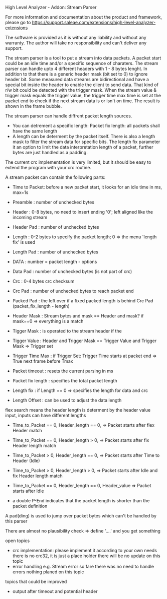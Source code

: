 High Level Analyzer - Addon: Stream Parser

For more information and documentation about the product and framework, please go to
https://support.saleae.com/extensions/high-level-analyzer-extensions

The software is provided as it is without any liability and without any warranty.
The author will take no responsibility and can't deliver any support.

The stream parser is a tool to put a stream into data packets. A packet start could be an idle time and/or a specific sequence of charaters. The stream parser can handle upto 4 different headers with 1 - 8 bytes lenght. In addition to that there is a generic header mask (bit set to 0) to ignore header bit. Some measured data streams are bidirectional and have a special bit inside the header to enable the client to send data. That kind of r/w bit could be detected with the trigger mask. When the stream value & trigger mask equals the trigger value, the trigger time max time is set at the packet end to check if the next stream data is or isn't on time. The result is shown in the frame bubble.

The stream parser can handle diffrent packet length sources. 
- You can detrement a specific length: Packet fix length: all packets shall have the same length
- A length can be determent by the packet itself. There is also a length mask to filter the stream data for specific bits.
The length fix parameter it an option to limit the data interpretation length of a packet, further bytes are just handled as a padding.

The current crc implementation is very limited, but it should be easy to extend the program with your crc routine. 

A stream packet can contain the following parts:
- Time to Packet: before a new packet start, it looks for an idle time in ms, max=1s
- Preamble      : number of unchecked bytes
- Header        : 0-8 bytes, no need to insert ending '0'; left aligned like the incoming stream
- Header Pad    : number of unchecked bytes
- Length        : 0-2 bytes to specify the packet length; 0 => the menu 'length fix' is used  
- Length Pad    : number of unchecked bytes
- DATA          : number = packet length - options
- Data Pad      : number of unchecked bytes (is not part of crc)
- Crc           : 0-4 bytes crc checksum
- Crc Pad       : number of unchecked bytes to reach packet end
- Packed Pad    : the left over if a fixed packed length is behind Crc Pad (packet_fix_length - length)

- Header Mask   : Stream bytes and mask == Header and mask? if mask==0 => everything is a match
- Tigger Mask   : is operated to the stream header if the
- Tigger Value  : Header and Trigger Mask == Trigger Value and Trigger Mask => Trigger set
- Trigger Time Max  : if Trigger Set: Trigger Time starts at packet end => True next frame before Tmax
- Packet timeout    : resets the current parsing in ms
- Packet fix length : specifies the total packet length
- Length fix        : if Length == 0 => specifies the length for data and crc
- Length Offset     : can be used to adjust the data length

flex search means the header length is determent by the header value input, inputs can have different lengths
- Time_to_Packet == 0, Header_length == 0,  => Packet starts after flex Header match
- Time_to_Packet == 0, Header_length >  0,  => Packet starts after fix Header length match
- Time_to_Packet >  0, Header_length == 0,  => Packet starts after Time to Header (Idle)
- Time_to_Packet >  0, Header_length >  0,  => Packet starts after Idle and fix Header length match

- Time_to_Packet == 0, Header_length == 0,  Header_value      => Packet starts after Idle
- a double P-End indicates that the packet length is shorter than the packet definition

A pad(ding) is used to jump over packet bytes which can't be handled by this parser
 
There are almost no plausibility check => define '....' and you get something

open topics
- crc implementation: please implement it according to your own needs
	  there is no crc32, it is just a place holder
      there will be no update on this topic
- error handling e.g. Stream error
      so fare there was no need to handle errors
      nothing planed on this topic

topics that could be improved
- output after timeout and potential header
